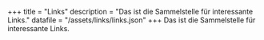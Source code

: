 +++
title       = "Links"
description = "Das ist die Sammelstelle für interessante Links."
datafile    = "/assets/links/links.json"
+++
Das ist die Sammelstelle für interessante Links.
